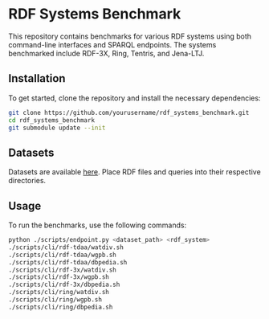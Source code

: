 # RDF Systems Benchmark
This repository contains benchmarks for various RDF systems using both command-line interfaces and SPARQL endpoints. The systems benchmarked include RDF-3X, Ring, Tentris, and Jena-LTJ.

## Installation

To get started, clone the repository and install the necessary dependencies:

```bash
git clone https://github.com/yourusername/rdf_systems_benchmark.git
cd rdf_systems_benchmark
git submodule update --init
```

## Datasets

Datasets are available [here](https://mega.nz/folder/5ulXkYZT#j54ThyZBnX34_VANelVWoA). Place RDF files and queries into their respective directories.

## Usage

To run the benchmarks, use the following commands:

```bash
python ./scripts/endpoint.py <dataset_path> <rdf_system>
./scripts/cli/rdf-tdaa/watdiv.sh
./scripts/cli/rdf-tdaa/wgpb.sh
./scripts/cli/rdf-tdaa/dbpedia.sh
./scripts/cli/rdf-3x/watdiv.sh
./scripts/cli/rdf-3x/wgpb.sh
./scripts/cli/rdf-3x/dbpedia.sh
./scripts/cli/ring/watdiv.sh
./scripts/cli/ring/wgpb.sh
./scripts/cli/ring/dbpedia.sh
```